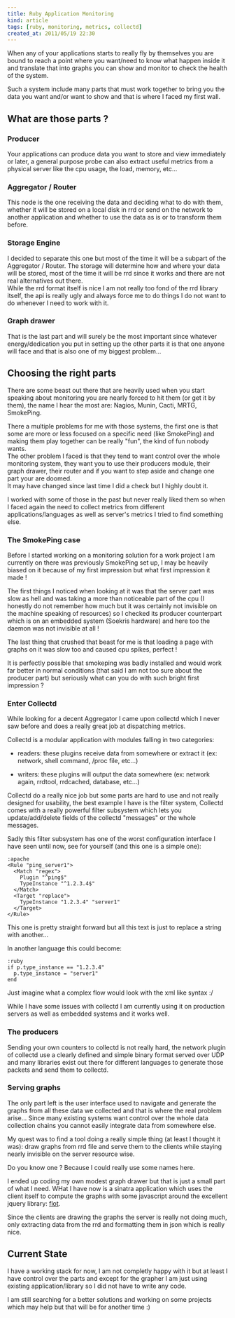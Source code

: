 ```yaml
---
title: Ruby Application Monitoring
kind: article
tags: [ruby, monitoring, metrics, collectd]
created_at: 2011/05/19 22:30
---
```


When any of your applications starts to really fly by themselves you are bound to reach a
point where you want/need to know what happen inside it and translate that into graphs
you can show and monitor to check the health of the system.

Such a system include many parts that must work together to bring you the data you want
and/or want to show and that is where I faced my first wall.

## What are those parts ?

### Producer
Your applications can produce data you want to store and view immediately or later,
a general purpose probe can also extract useful metrics from a physical server like
the cpu usage, the load, memory, etc...<br/>

### Aggregator / Router
This node is the one receiving the data and deciding what to do with them, whether
it will be stored on a local disk in rrd or send on the network to another application
and whether to use the data as is or to transform them before.<br/>

### Storage Engine
I decided to separate this one but most of the time it will be a subpart of the
Aggregator / Router. The storage will determine how and where your data will be
stored, most of the time it will be rrd since it works and there are not real
alternatives out there.<br/>
While the rrd format itself is nice I am not really too fond of the rrd library
itself, the api is really ugly and always force me to do things I do not want
to do whenever I need to work with it.

### Graph drawer
That is the last part and will surely be the most important since whatever
energy/dedication you put in setting up the other parts it is that one anyone
will face and that is also one of my biggest problem...


## Choosing the right parts

There are some beast out there that are heavily used when you start speaking about monitoring
you are nearly forced to hit them (or get it by them), the name I hear the most are:
Nagios, Munin, Cacti, MRTG, SmokePing.

There a multiple problems for me with those systems, the first one is that some
are more or less focused on a specific need (like SmokePing) and making them play
together can be really "fun", the kind of fun nobody wants.<br>
The other problem I faced is that they tend to want control over the whole monitoring system,
they want you to use their producers module, their graph drawer, their router and if
you want to step aside and change one part your are doomed.<br/>
It may have changed since last time I did a check but I highly doubt it.

I worked with some of those in the past but never really liked them so when I
faced again the need to collect metrics from different applications/languages
as well as server's metrics I tried to find something else.

### The SmokePing case
Before I started working on a monitoring solution for a work project I am currently
on there was previously SmokePing set up, I may be heavily biased on it
because of my first impression but what first impression it made&nbsp;!

The first things I noticed when looking at it was that the server part was slow as hell
and was taking a more than noticeable part of the cpu (I honestly do not
remember how much but it was certainly not invisible on the machine speaking
of resources) so I checked its producer counterpart which is on an embedded system
(Soekris hardware) and here too the daemon was not invisible at all !

The last thing that crushed that beast for me is that loading a page with graphs on
it was slow too and caused cpu spikes, perfect !

It is perfectly possible that smokeping was badly installed and would work
far better in normal conditions (that said I am not too sure about the producer part)
but seriously what can you do with such bright first impression ?


### Enter Collectd

While looking for a decent Aggregator I came upon collectd which I never saw
before and does a really great job at dispatching metrics.

Collectd is a modular application with modules falling in two categories:

- readers: these plugins receive data from somewhere or extract it (ex: 
network, shell command, /proc file, etc...)

- writers: these plugins will output the data somewhere (ex: network again,
rrdtool, rrdcached, database, etc...)

Collectd do a really nice job but some parts are hard to use and not really
designed for usability, the best example I have is the filter system,
Collectd comes with a really powerful filter subsystem which lets you
update/add/delete fields of the collectd "messages" or the whole messages.

Sadly this filter subsystem has one of the worst configuration interface
I have seen until now, see for yourself (and this one is a simple one):

    :apache
    <Rule "ping_server1">
      <Match "regex">
        Plugin "^ping$"
        TypeInstance "^1.2.3.4$"
      </Match>
      <Target "replace">
        TypeInstance "1.2.3.4" "server1"
      </Target>
    </Rule>

This one is pretty straight forward but all this text is just to
replace a string with another...

In another language this could become:

    :ruby
    if p.type_instance == "1.2.3.4"
      p.type_instance = "server1"
    end

Just imagine what a complex flow would look with the xml like
syntax :/

While I have some issues with collectd I am currently using it on
production servers as well as embedded systems and it works well.

### The producers

Sending your own counters to collectd is not really hard, the network
plugin of collectd use a clearly defined and simple binary format served
over UDP and many libraries exist out there for different languages to
generate those packets and send them to collectd.

### Serving graphs

The only part left is the user interface used to navigate and generate
the graphs from all these data we collected and that is where the real
problem arise... Since many existing systems want control over the
whole data collection chains you cannot easily integrate data from
somewhere else.

My quest was to find a tool doing a really simple thing (at least
I thought it was): draw graphs from rrd file and serve them to the
clients while staying nearly invisible on the server resource wise.

Do you know one ? Because I could really use some names here.

I ended up coding my own modest graph drawer but that is just a small
part of what I need. WHat I have now is a sinatra application
which uses the client itself to compute the graphs with some
javascript around the excellent jquery library: [flot](http://code.google.com/p/flot/).

Since the clients are drawing the graphs the server is really
not doing much, only extracting data from the rrd and formatting
them in json which is really nice.


## Current State

I have a working stack for now, I am not completly happy with it
but at least I have control over the parts and except for the grapher
I am just using existing application/library so I did not have
to write any code.

I am still searching for a better solutions and working on some
projects which may help but that will be for another time :)






